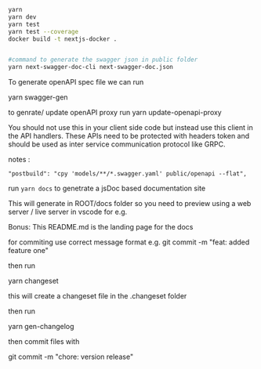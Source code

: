 ```bash
yarn
yarn dev
yarn test
yarn test --coverage
docker build -t nextjs-docker .


#command to generate the swagger json in public folder
yarn next-swagger-doc-cli next-swagger-doc.json
```

To generate openAPI spec file we can run

yarn swagger-gen

to genrate/ update openAPI proxy run
yarn update-openapi-proxy

You should not use this in your client side code but instead use this client in the API handlers. These APIs need to be protected with headers token and should be used as inter service communication protocol like GRPC.

notes :

```
"postbuild": "cpy 'models/**/*.swagger.yaml' public/openapi --flat",
```

run `yarn docs` to genetrate a jsDoc based documentation site

This will generate in ROOT/docs folder so you need to preview using a web server / live server in vscode for e.g.

Bonus: This README.md is the landing page for the docs

for commiting use correct message format
e.g. git commit -m "feat: added feature one"

then run

yarn changeset

this will create a changeset file in the .changeset folder

then run

yarn gen-changelog

then commit files with

git commit -m "chore: version release"
